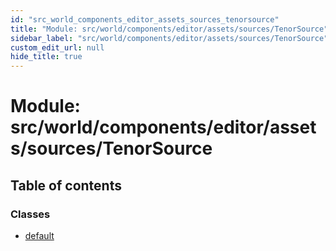 ```yaml
---
id: "src_world_components_editor_assets_sources_tenorsource"
title: "Module: src/world/components/editor/assets/sources/TenorSource"
sidebar_label: "src/world/components/editor/assets/sources/TenorSource"
custom_edit_url: null
hide_title: true
---
```


# Module: src/world/components/editor/assets/sources/TenorSource

## Table of contents

### Classes

- [default](../classes/src_world_components_editor_assets_sources_tenorsource.default.md)
